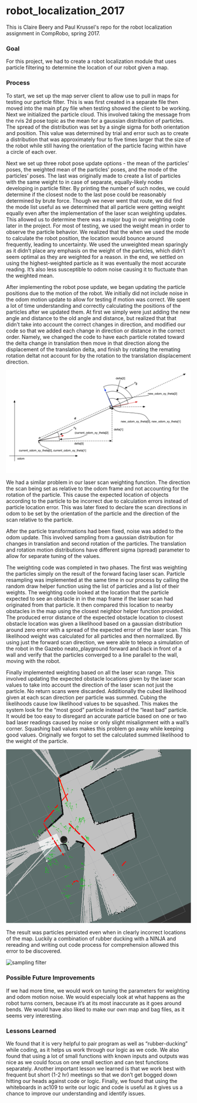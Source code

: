 # robot_localization_2017
This is Claire Beery and Paul Krussel's repo for the robot  localization assignment in CompRobo, spring 2017.

<h3>Goal</h3>

For this project, we had to create a robot localization module that uses particle filtering to determine the location of our robot given a map. 

<h3>Process</h3>
To start, we set up the map server client to allow use to pull in maps for testing our particle filter. This is was first created in a separate file then moved into the main pf.py file when testing showed the client to be working.  Next we initialized the particle cloud. This involved taking the message from the rvis 2d pose topic as the mean for a gaussian distribution of particles. The spread of the distribution was set by a single sigma for both orientation and position.  This value was determined by trial and error such as to create a distribution that was approximately four to five times larger that the size of the robot while still having the orientation of the particle facing within have a circle of each over. 

Next we set up three robot pose update options - the mean of the particles’ poses, the weighted mean of the particles’ poses, and the mode of the particles’ poses.  The last was originally made to create a list of particles with the same weight to in case of separate, equally-likely nodes developing in particle filter. By printing the number of such nodes, we could determine if the closest node to the last pose could be reasonably determined by brute force. Though we never went that route, we did find the mode list useful as we determined that all particle were getting weight equally even after the implementation of the laser scan weighting updates. This allowed us to determine there was a major bug in our weighting code later in the project. For most of testing, we used the weight mean in order to observe the particle behavior.  We realized that the when we used the mode to calculate the robot position, the location would bounce around frequently, leading to uncertainty. We used the unweighted mean sparingly as it didn’t place any emphasis on the weight of the particles, which didn’t seem optimal as they are weighted for a reason. in the end, we settled on using the highest-weighted particle as it was eventually the most accurate reading. It’s also less susceptible to odom noise causing it to fluctuate than the weighted mean.

After implementing the robot pose update, we began updating the particle positions due to the motion of the robot. We initially did not include noise in the odom motion update to allow for testing if motion was correct. We spent a lot of time understanding and correctly calculating the positions of the particles after we updated them. At first we simply were just adding the new angle and distance to the old angle and distance, but realized that that didn’t take into account the correct changes in direction, and modified our code so that we added each change in direction or distance in the correct order. Namely, we changed the code to have each particle rotated toward the delta change in translation then move in that direction along the displacement of the translation delta, and finish by rotating the remating rotation deltat not account for by the rotation to the translation displacement direction.  

![odom update](https://github.com/cebeery/robot_localization_2017/blob/master/Documentation/particle_filter_updates.png)

We had a similar problem in our laser scan weighting function.  The direction the scan being set as relative to the odom frame and not accounting for the rotation of the particle. This cause the expected location of objects according to the particle to be incorrect due to calculation errors instead of particle location error. This was later fixed to declare the scan directions in odom to be set by the orientation of the particle and the direction of the scan relative to the particle. 

After the particle transformations had been fixed, noise was added to the odom update. This involved sampling from a gaussian distribution for changes in translation and second rotation of the particles. The translation and rotation motion distributions have different sigma (spread) parameter to allow for separate tuning of the values.

The weighting code was completed in two phases. The first was weighting the particles simply on the result of the forward facing laser scan. Particle resampling was implemented at the same time in our process by calling the random draw helper function using the list of particles and a list of their weights. The weighting code looked at the location that the particle expected to see an obstacle in in the map frame if the laser scan had originated from that particle.  It then compared this location to nearby obstacles in the map using the closest neighbor helper function provided.  The produced error distance of the expected obstacle location to closest obstacle location was given a likelihood based on a gaussian distribution around zero error with a spread of the expected error of the laser scan. This likelihood weight was calculated for all particles and then normalized. By using just the forward scan direction, we were able to teleop a simulation of the robot in the Gazebo neato_playground forward and back in front of a wall and verify that the particles converged to a line parallel to the wall, moving with the robot.   

Finally implemented weighting based on all the laser scan range. This involved updating the expected obstacle locations given by the laser scan values to take into account the direction of the laser scan not just the particle. No return scans were discarded.  Additionally the cubed likelihood given at each scan direction per particle was summed. Cubing the likelihoods cause low likelihood values to be squashed. This makes the system look for the “most good” particle instead of the “least bad” particle.  It would be too easy to disregard an accurate particle based on one or two bad laser readings caused by noise or only slight misalignment with a wall’s corner. Squashing bad values makes this problem go away while keeping good values. Originally we forgot to set the calculated summed likelihood to the weight of the particle. 

![unsampling filter](https://github.com/cebeery/robot_localization_2017/blob/master/Documentation/not_working.png)

The result was particles persisted even when in clearly incorrect locations of the map. Luckily a combination of rubber ducking with a NINJA and rereading and writing out code process for comprehension allowed this error to be discovered. 

![sampling filter](https://github.com/cebeery/robot_localization_2017/tree/master/Documentation/working.png)

<h3>Possible Future Improvements</h3>
If we had more time, we would work on tuning the parameters for weighting and odom motion noise. We would especially look at what happens as the robot turns corners, because it’s at its most inaccurate as it goes around bends. We would have also liked to make our own map and bag files, as it seems very interesting.

<h3>Lessons Learned</h3>
We found that it is very helpful to pair program as well as “rubber-ducking” while coding, as it helps us work through our logic as we code. We also found that using a lot of small functions with known inputs and outputs was nice as we could focus on one small section and can test functions separately. Another important lesson we learned is that we work best with frequent but short (1-2 hr) meetings so that we don’t get bogged down hitting our heads against code or logic. Finally, we found that using the whiteboards in ac109 to write our logic and code is useful as it gives us a chance to improve our understanding and identify issues.
